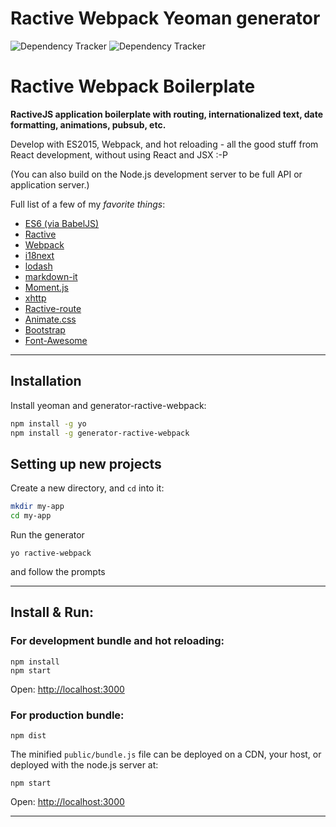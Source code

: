 # Ractive Webpack Yeoman generator

![Dependency Tracker](https://img.shields.io/david/bestguy/generator-ractive-webpack.svg "Dependency Tracker") 
![Dependency Tracker](https://img.shields.io/david/dev/bestguy/generator-ractive-webpack.svg "Dev Dependency Tracker")

# Ractive Webpack Boilerplate

**RactiveJS application boilerplate with routing, internationalized text, date formatting, animations, pubsub, etc.**

Develop with ES2015, Webpack, and hot reloading - all the good stuff from React development, without using React and JSX :-P

(You can also build on the Node.js development server to be full API or application server.)

Full list of a few of my *favorite things*:

* [ES6 (via BabelJS)](http://babeljs.io/)
* [Ractive](http://www.ractivejs.org/)
* [Webpack](http://webpack.github.io)
* [i18next](http://i18next.com/)
* [lodash](https://lodash.com/docshttps://github.com/chjj/marked)
* [markdown-it](https://markdown-it.github.io)
* [Moment.js](http://momentjs.com/)
* [xhttp](https://github.com/Mitranim/xhttp)
* [Ractive-route](https://github.com/MartinKolarik/ractive-route)
* [Animate.css](https://daneden.github.io/animate.css/)
* [Bootstrap](http://getbootstrap.com/)
* [Font-Awesome](http://fontawesome.io/)

----

## Installation

Install yeoman and generator-ractive-webpack:

```bash
npm install -g yo
npm install -g generator-ractive-webpack
```

## Setting up new projects

Create a new directory, and `cd` into it:

```bash
mkdir my-app
cd my-app
```

Run the generator

```
yo ractive-webpack
```
and follow the prompts

----


## Install & Run:

### For development bundle and hot reloading:

    npm install
    npm start

Open: [http://localhost:3000](http://localhost:3000)

### For production bundle:

    npm dist

The minified `public/bundle.js` file can be deployed on a CDN, your host, or deployed with the node.js server at:

    npm start
Open: [http://localhost:3000](http://localhost:3000)

---